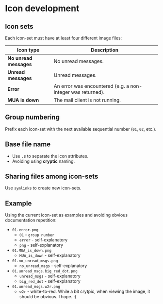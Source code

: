 # Icon development

## Icon sets

Each icon-set must have at least four different image files:

| Icon type              | Description                                                 |
|------------------------|-------------------------------------------------------------|
| **No unread messages** | No unread messages.                                         |
| **Unread messages**    | Unread messages.                                            |
| **Error**              | An error was encountered (e.g. a non-integer was returned). |
| **MUA is down**        | The mail client is not running.                             |

## Group numbering

Prefix each icon-set with the next available sequential number (`01`,
`02`, etc.).

## Base file name

* Use `.`s to separate the icon attributes.
* Avoiding using **cryptic** naming.

## Sharing files among icon-sets

Use `symlink`s to create new icon-sets.

## Example

Using the current icon-set as examples and avoiding obvious
documentation repetition:

- `01.error.png`
  - `01` - `group number`
  - `error` - self-explanatory
  - `png` - self-explanatory
- `01.MUA_is_down.png`
  - `MUA_is_down` - self-explanatory
- `01.no_unread_msgs.png`
  - `no_unread_msgs` - self-explanatory
- `01.unread_msgs.big_red_dot.png`
  - `unread_msgs` - self-explanatory
  - `big_red_dot` - self-explanatory
- `01.unread_msgs.w2r.png`
  - `w2r` - white-to-red.  While a bit crytpic, when viewing the
    image, it should be obvious.  I hope.  :)
